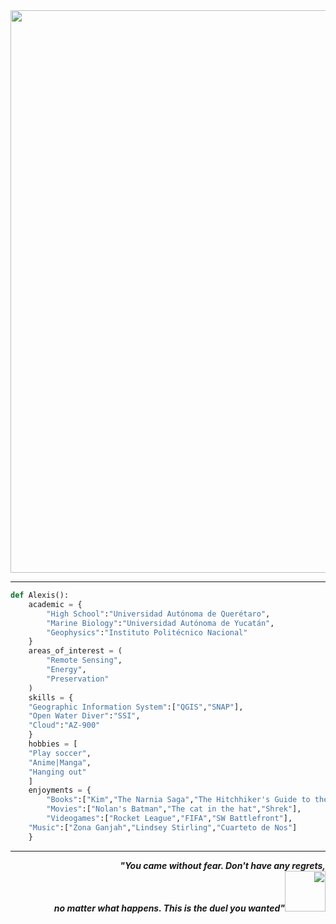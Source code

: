 <div align="center"><image src="https://user-images.githubusercontent.com/92229619/136698915-b53501de-1205-401d-aba4-de3a3117f10a.gif" width="900"></div>
	
---
  
```python
def Alexis():
    academic = {
        "High School":"Universidad Autónoma de Querétaro",
        "Marine Biology":"Universidad Autónoma de Yucatán",
        "Geophysics":"Instituto Politécnico Nacional"
    }
    areas_of_interest = (
        "Remote Sensing",
        "Energy",
        "Preservation"
    )
    skills = {
	"Geographic Information System":["QGIS","SNAP"],
	"Open Water Diver":"SSI",
	"Cloud":"AZ-900"
    }
    hobbies = [
	"Play soccer",
	"Anime|Manga",
	"Hanging out"
    ]
    enjoyments = {
        "Books":["Kim","The Narnia Saga","The Hitchhiker's Guide to the Galaxy"],
        "Movies":["Nolan's Batman","The cat in the hat","Shrek"],
        "Videogames":["Rocket League","FIFA","SW Battlefront"],
	"Music":["Zona Ganjah","Lindsey Stirling","Cuarteto de Nos"]
    }
```
--- 

<div dir="rtl" align="right"><b><i>,You came without fear. Don't have any regrets"<br><img src="https://media.giphy.com/media/tuCFp8rod0x3O/giphy.gif" width="65">"no matter what happens. This is the duel you wanted</i></b></div>

